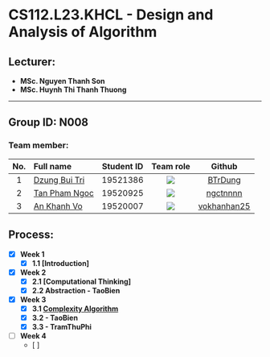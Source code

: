 # CS112.L23.KHCL - Design and Analysis of Algorithm
## Lecturer:
- **MSc. Nguyen Thanh Son**   
- **MSc. Huynh Thi Thanh Thuong**
---
## Group ID: N008

### Team member:
|No.| Full name         |Student ID       |Team role      |Github|
|:-:|:------------------|:---------:|:--------:|:-----------:|
| 1	|[Dzung Bui Tri](mailto:19521386@gm.uit.edu.vn)	| 19521386	| ![](https://img.shields.io/badge/-Leader-yellow) |[BTrDung](https://github.com/BTrDung)|
| 2	|[Tan Pham Ngoc](mailto:19520925@gm.uit.edu.vn)	| 19520925	| ![](https://img.shields.io/badge/-Member-yellow)  |[ngctnnnn](https://github.com/ngctnnnn)|
| 3	|[An Khanh Vo](mailto:19520007@gm.uit.edu.vn)	  | 19520007	| ![](https://img.shields.io/badge/-Member-yellow)  |[vokhanhan25](https://github.com/vokhanhan25)|

## Process: 
- [x] **Week 1** 
  - [x] **1.1 [Introduction]**

- [x] **Week 2** 
  - [x] **2.1 [Computational Thinking]**
  - [x] **2.2 Abstraction - TaoBien**

- [x] **Week 3**
  - [x] **3.1 [Complexity Algorithm](https://github.com/BTrDung/CS112_Team08/tree/main/Assignments/Week03)**
  - [x] **3.2 - TaoBien**
  - [x] **3.3 - TramThuPhi**

- [ ] **Week 4**
  - [ ]  
